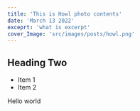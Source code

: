 ```yaml
---
title: 'This is Howl photo contents'
date: 'March 13 2022'
exceprt: 'what is excerpt'
cover_Image: 'src/images/posts/howl.png'
---
```


## Heading Two

- Item 1
- Item 2

Hello world
